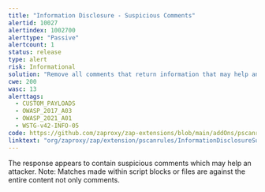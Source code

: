 ```yaml
---
title: "Information Disclosure - Suspicious Comments"
alertid: 10027
alertindex: 1002700
alerttype: "Passive"
alertcount: 1
status: release
type: alert
risk: Informational
solution: "Remove all comments that return information that may help an attacker and fix any underlying problems they refer to."
cwe: 200
wasc: 13
alerttags: 
  - CUSTOM_PAYLOADS
  - OWASP_2017_A03
  - OWASP_2021_A01
  - WSTG-v42-INFO-05
code: https://github.com/zaproxy/zap-extensions/blob/main/addOns/pscanrules/src/main/java/org/zaproxy/zap/extension/pscanrules/InformationDisclosureSuspiciousCommentsScanRule.java
linktext: "org/zaproxy/zap/extension/pscanrules/InformationDisclosureSuspiciousCommentsScanRule.java"
---
```

The response appears to contain suspicious comments which may help an attacker. Note: Matches made within script blocks or files are against the entire content not only comments.
